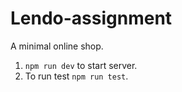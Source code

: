 # Lendo-assignment

A minimal online shop.

1. `npm run dev` to start server.
2. To run test `npm run test`.
